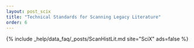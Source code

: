 ```yaml
---
layout: post_scix
title: "Technical Standards for Scanning Legacy Literature"
order: 6
---
```


{% include _help/data_faq/_posts/ScanHistLit.md site="SciX" ads=false %}
